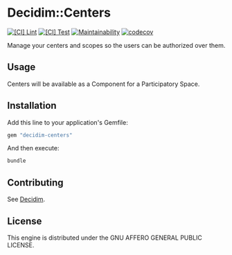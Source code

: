 # Decidim::Centers

[![[CI] Lint](https://github.com/Platoniq/decidim-module-centeres/actions/workflows/lint.yml/badge.svg)](https://github.com/Platoniq/decidim-module-centers/actions/workflows/lint.yml)
[![[CI] Test](https://github.com/Platoniq/decidim-module-centeres/actions/workflows/test.yml/badge.svg)](https://github.com/Platoniq/decidim-module-centers/actions/workflows/test.yml)
[![Maintainability](https://api.codeclimate.com/v1/badges/6b1b656b229f9731a64b/maintainability)](https://codeclimate.com/github/Platoniq/decidim-module-centers/maintainability)
[![codecov](https://codecov.io/gh/Platoniq/decidim-module-centers/branch/main/graph/badge.svg)](https://codecov.io/gh/Platoniq/decidim-module-centers)

Manage your centers and scopes so the users can be authorized over them.

## Usage

Centers will be available as a Component for a Participatory
Space.

## Installation

Add this line to your application's Gemfile:

```ruby
gem "decidim-centers"
```

And then execute:

```bash
bundle
```

## Contributing

See [Decidim](https://github.com/decidim/decidim).

## License

This engine is distributed under the GNU AFFERO GENERAL PUBLIC LICENSE.

